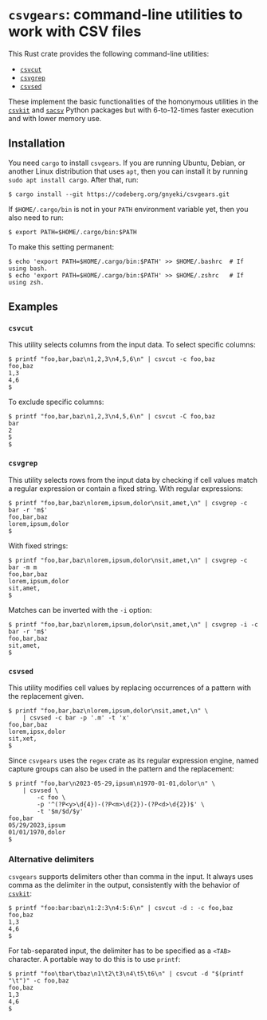
# `csvgears`: command-line utilities to work with CSV files

This Rust crate provides the following command-line utilities:

- [`csvcut`](#csvcut)
- [`csvgrep`](#csvgrep)
- [`csvsed`](#csvsed)

These implement the basic functionalities of the homonymous utilities in the [`csvkit`](https://pypi.org/project/csvkit/) and [`sacsv`](https://github.com/gn0/sacsv) Python packages but with 6-to-12-times faster execution and with lower memory use.

## Installation

You need `cargo` to install `csvgears`.
If you are running Ubuntu, Debian, or another Linux distribution that uses `apt`, then you can install it by running `sudo apt install cargo`.
After that, run:

```
$ cargo install --git https://codeberg.org/gnyeki/csvgears.git
```

If `$HOME/.cargo/bin` is not in your `PATH` environment variable yet, then you also need to run:

```
$ export PATH=$HOME/.cargo/bin:$PATH
```

To make this setting permanent:

```
$ echo 'export PATH=$HOME/.cargo/bin:$PATH' >> $HOME/.bashrc  # If using bash.
$ echo 'export PATH=$HOME/.cargo/bin:$PATH' >> $HOME/.zshrc   # If using zsh.
```

## Examples

### `csvcut`

This utility selects columns from the input data.
To select specific columns:

```
$ printf "foo,bar,baz\n1,2,3\n4,5,6\n" | csvcut -c foo,baz
foo,baz
1,3
4,6
$
```

To exclude specific columns:

```
$ printf "foo,bar,baz\n1,2,3\n4,5,6\n" | csvcut -C foo,baz
bar
2
5
$
```

### `csvgrep`

This utility selects rows from the input data by checking if cell values match a regular expression or contain a fixed string.
With regular expressions:

```
$ printf "foo,bar,baz\nlorem,ipsum,dolor\nsit,amet,\n" | csvgrep -c bar -r 'm$'
foo,bar,baz
lorem,ipsum,dolor
$
```

With fixed strings:

```
$ printf "foo,bar,baz\nlorem,ipsum,dolor\nsit,amet,\n" | csvgrep -c bar -m m
foo,bar,baz
lorem,ipsum,dolor
sit,amet,
$
```

Matches can be inverted with the `-i` option:

```
$ printf "foo,bar,baz\nlorem,ipsum,dolor\nsit,amet,\n" | csvgrep -i -c bar -r 'm$'
foo,bar,baz
sit,amet,
$
```

### `csvsed`

This utility modifies cell values by replacing occurrences of a pattern with the replacement given.

```
$ printf "foo,bar,baz\nlorem,ipsum,dolor\nsit,amet,\n" \
    | csvsed -c bar -p '.m' -t 'x'
foo,bar,baz
lorem,ipsx,dolor
sit,xet,
$
```

Since `csvgears` uses the `regex` crate as its regular expression engine, named capture groups can also be used in the pattern and the replacement:

```
$ printf "foo,bar\n2023-05-29,ipsum\n1970-01-01,dolor\n" \
    | csvsed \
        -c foo \
        -p '^(?P<y>\d{4})-(?P<m>\d{2})-(?P<d>\d{2})$' \
        -t '$m/$d/$y'
foo,bar
05/29/2023,ipsum
01/01/1970,dolor
$
```

### Alternative delimiters

`csvgears` supports delimiters other than comma in the input.
It always uses comma as the delimiter in the output, consistently with the behavior of [`csvkit`](https://pypi.org/project/csvkit/):

```
$ printf "foo:bar:baz\n1:2:3\n4:5:6\n" | csvcut -d : -c foo,baz
foo,baz
1,3
4,6
$
```

For tab-separated input, the delimiter has to be specified as a `<TAB>` character.
A portable way to do this is to use `printf`:

```
$ printf "foo\tbar\tbaz\n1\t2\t3\n4\t5\t6\n" | csvcut -d "$(printf "\t")" -c foo,baz
foo,baz
1,3
4,6
$
```

